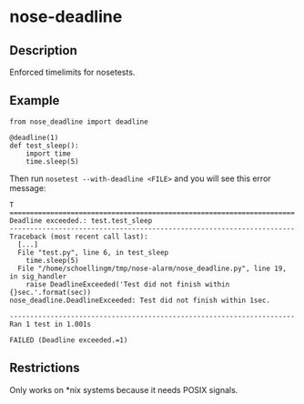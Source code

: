 # nose-deadline

## Description
Enforced timelimits for nosetests.

## Example

    from nose_deadline import deadline

    @deadline(1)
    def test_sleep():
        import time
        time.sleep(5)

Then run `nosetest --with-deadline <FILE>` and you will see this error message:

    T
    ======================================================================
    Deadline exceeded.: test.test_sleep
    ----------------------------------------------------------------------
    Traceback (most recent call last):
      [...]
      File "test.py", line 6, in test_sleep
        time.sleep(5)
      File "/home/schoellingm/tmp/nose-alarm/nose_deadline.py", line 19, in sig_handler
        raise DeadlineExceeded('Test did not finish within {}sec.'.format(sec))
    nose_deadline.DeadlineExceeded: Test did not finish within 1sec.

    ----------------------------------------------------------------------
    Ran 1 test in 1.001s

    FAILED (Deadline exceeded.=1)

## Restrictions
Only works on *nix systems because it needs POSIX signals.

